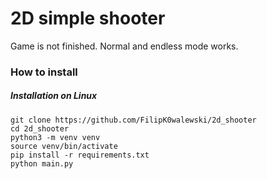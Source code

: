# 2D simple shooter

Game is not finished.
Normal and endless mode works.

### How to install

##### Installation on Linux

```
git clone https://github.com/FilipK0walewski/2d_shooter
cd 2d_shooter
python3 -m venv venv
source venv/bin/activate
pip install -r requirements.txt
python main.py
```